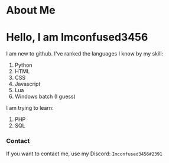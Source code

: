 # About Me
# Hello, I am Imconfused3456
I am new to github. I've ranked the languages I know by my skill:
<ol>
  <li>Python</li>
  <li>HTML</li>
  <li>CSS</li>
  <li>Javascript</li>
  <li>Lua</li>
  <li>Windows batch (I guess)</li>
</ol>
I am trying to learn:
<ol>
  <li>PHP</li>
  <li>SQL</li>
</ol>
<h3>Contact</h3>
If you want to contact me, use my Discord: <code>Imconfused3456#2391</code>
